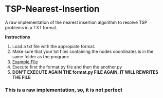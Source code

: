 # TSP-Nearest-Insertion
A raw implementation of the nearest insertion algorithm to resolve TSP problems in a TXT format.

<b>Instructions</b>
1. Load a txt file with the appropiate format.
2. Make sure that your txt files containing the nodes coordinates is in the same folder as the program: 
3. [Example FIle](https://github.com/sjas666/TSP-Nearest-Insertion/blob/main/examplefile/5nodes.txt)
4. Execute first the format.py file and then the another.py                                     
5. **DON'T EXECUTE AGAIN THE format.py FILE AGAIN, IT WILL REWRITES THE FILE**

###  This is a raw implementation, so, it is not perfect

